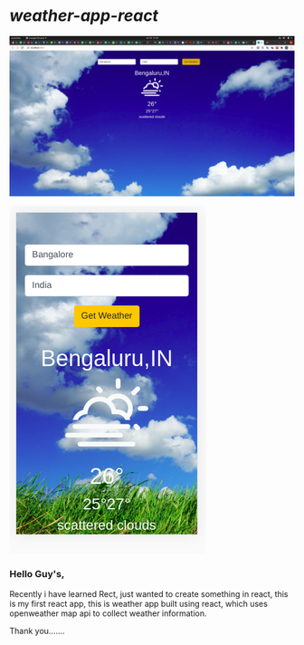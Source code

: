 # *weather-app-react*
![PC](/src/assets/Screenshot1.png)

![phone](/src/assets/Screenshot2.png)

### Hello Guy's,

Recently i have learned Rect, just wanted to create something in react, this is my first react app, this is weather app built using react, which uses openweather map api to collect weather information.

Thank you.......
